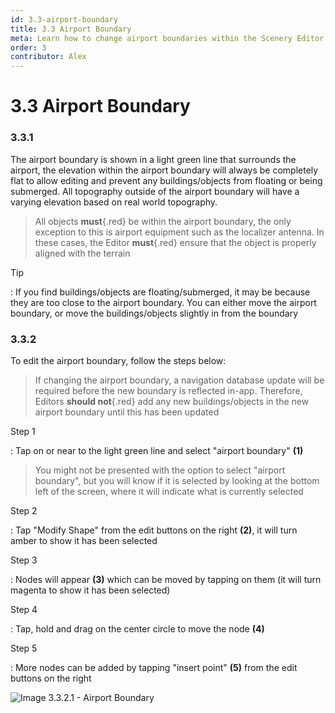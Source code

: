 ```yaml
---
id: 3.3-airport-boundary
title: 3.3 Airport Boundary
meta: Learn how to change airport boundaries within the Scenery Editor of Infinite Flight.
order: 3
contributor: Alex
---
```




# 3.3 Airport Boundary



### 3.3.1

The airport boundary is shown in a light green line that surrounds the airport, the elevation within the airport boundary will always be completely flat to allow editing and prevent any buildings/objects from floating or being submerged. All topography outside of the airport boundary will have a varying elevation based on real world topography.



> All objects **must**{.red} be within the airport boundary, the only exception to this is airport equipment such as the localizer antenna. In these cases, the Editor **must**{.red} ensure that the object is properly aligned with the terrain



Tip

: If you find buildings/objects are floating/submerged, it may be because they are too close to the airport boundary. You can either move the airport boundary, or move the buildings/objects slightly in from the boundary



### 3.3.2

To edit the airport boundary, follow the steps below:



> If changing the airport boundary, a navigation database update will be required before the new boundary is reflected in-app. Therefore, Editors **should not**{.red} add any new buildings/objects in the new airport boundary until this has been updated



Step 1

: Tap on or near to the light green line and select "airport boundary" **(1)**



> You might not be presented with the option to select "airport boundary", but you will know if it is selected by looking at the bottom left of the screen, where it will indicate what is currently selected



Step 2

: Tap "Modify Shape" from the edit buttons on the right **(2)**, it will turn amber to show it has been selected



Step 3

: Nodes will appear **(3)** which can be moved by tapping on them (it will turn magenta to show it has been selected)



Step 4

: Tap, hold and drag on the center circle to move the node **(4)**



Step 5

: More nodes can be added by tapping "insert point" **(5)** from the edit buttons on the right



![Image 3.3.2.1 - Airport Boundary](_images/manual/frames/3.4.1.1a.png)



